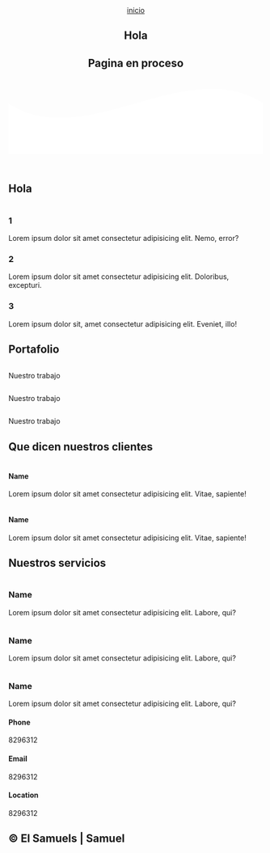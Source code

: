 <!DOCTYPE html>
<html lang="es">

<head>
    <meta charset="UTF-8">
    <meta name="viewport" content="width=device-width, initial-scale=1.0">
    <meta http-equiv="X-UA-Compatible" content="ie=edge">
    <title>Página de El Samuels</title>
    <link rel="shortcut icon" href="imgSAM/favicon.png" type="image/x-icon">
    <link rel="stylesheet" href="css-terminado-ALEX/estilos.css">
    <link href="https://fonts.googleapis.com/css?family=Open+Sans:300,400,700,800&display=swap" rel="stylesheet">
</head> 

<body>
    <header>
        <nav>
            <a href="#">inicio</a>
            <a href="#"></a>
            <a href="#"></a>
            <a href="#"></a>
            <a href="#"></a>
        </nav>
        <section class="textos-header">
            <h1>Hola</h1>
            <h2>Pagina en proceso</h2>
        </section>
        <div class="wave" style="height: 150px; overflow: hidden;"><svg viewBox="0 0 500 150" preserveAspectRatio="none"
                style="height: 100%; width: 100%;">
                <path d="M0.00,49.98 C150.00,150.00 349.20,-50.00 500.00,49.98 L500.00,150.00 L0.00,150.00 Z"
                    style="stroke: none; fill: #fff;"></path>
            </svg></div>
    </header>
    <main>
        <section class="contenedor sobre-nosotros">
            <h2 class="titulo">Hola</h2>
            <div class="contenedor-sobre-nosotros">
                <img src="img-terminado-ALEX/ilustracion2.svg" alt="" class="imagen-about-us">
                <div class="contenido-textos">
                    <h3><span>1</span></h3>
                    <p>Lorem ipsum dolor sit amet consectetur adipisicing elit. Nemo, error?</p>
                    <h3><span>2</span></h3>
                    <p>Lorem ipsum dolor sit amet consectetur adipisicing elit. Doloribus, excepturi.</p>
                        <h3><span>3</span></h3>
                    <p>Lorem ipsum dolor sit, amet consectetur adipisicing elit. Eveniet, illo!</p>
                </div>
            </div>
        </section>
        <section class="portafolio">
            <div class="contenedor">
                <h2 class="titulo">Portafolio</h2>
                <div class="galeria-port">
                    <div class="imagen-port">
                        <img src="img-terminado-ALEX/img1.jpg" alt="">
                        <div class="hover-galeria">
                            <img src="img-terminado-ALEX/icono1.png" alt="">
                            <p>Nuestro trabajo</p>
                        </div>
                    </div>
                    <div class="imagen-port">
                        <img src="img-terminado-ALEX/img2.jpg" alt="">
                        <div class="hover-galeria">
                            <img src="img-terminado-ALEX/icono1.png" alt="">
                            <p>Nuestro trabajo</p>
                        </div>
                    </div>
                    <div class="imagen-port">
                        <img src="img-terminado-ALEX/img3.jpg" alt="">
                        <div class="hover-galeria">
                            <img src="img-terminado-ALEX/icono1.png" alt="">
                            <p>Nuestro trabajo</p>
                        </div>
                    </div>
                </div>
            </div>
            </div>
            </div>
        </section>
        <section class="clientes contenedor">
            <h2 class="titulo">Que dicen nuestros clientes</h2>
            <div class="cards">
                <div class="card">
                    <img src="img-terminado-ALEX/face1.jpg" alt="">
                    <div class="contenido-texto-card">
                        <h4>Name</h4>
                        <p>Lorem ipsum dolor sit amet consectetur adipisicing elit. Vitae, sapiente!</p>
                    </div>
                </div>
                <div class="card">
                    <img src="img-terminado-ALEX/face2.jpg" alt="">
                    <div class="contenido-texto-card">
                        <h4>Name</h4>
                        <p>Lorem ipsum dolor sit amet consectetur adipisicing elit. Vitae, sapiente!</p>
                    </div>
                </div>
            </div>
        </section>
        <section class="about-services">
            <div class="contenedor">
                <h2 class="titulo">Nuestros servicios</h2>
                <div class="servicio-cont">
                    <div class="servicio-ind">
                        <img src="img-terminado-ALEX/ilustracion1.svg" alt="">
                        <h3>Name</h3>
                        <p>Lorem ipsum dolor sit amet consectetur adipisicing elit. Labore, qui?</p>
                    </div>
                    <div class="servicio-ind">
                        <img src="img-terminado-ALEX/ilustracion4.svg" alt="">
                        <h3>Name</h3>
                        <p>Lorem ipsum dolor sit amet consectetur adipisicing elit. Labore, qui?</p>
                    </div>
                    <div class="servicio-ind">
                        <img src="img-terminado-ALEX/ilustracion3.svg" alt="">
                        <h3>Name</h3>
                        <p>Lorem ipsum dolor sit amet consectetur adipisicing elit. Labore, qui?</p>
                    </div>
                </div>
            </div>
        </section>
    </main>
    <footer>
        <div class="contenedor-footer">
            <div class="content-foo">
                <h4>Phone</h4>
                <p>8296312</p>
            </div>
            <div class="content-foo">
                <h4>Email</h4>
                <p>8296312</p>
            </div>
            <div class="content-foo">
                <h4>Location</h4>
                <p>8296312</p>
            </div>
        </div>
        <h2 class="titulo-final">&copy; El Samuels | Samuel</h2>
    </footer>
</body>

</html>
